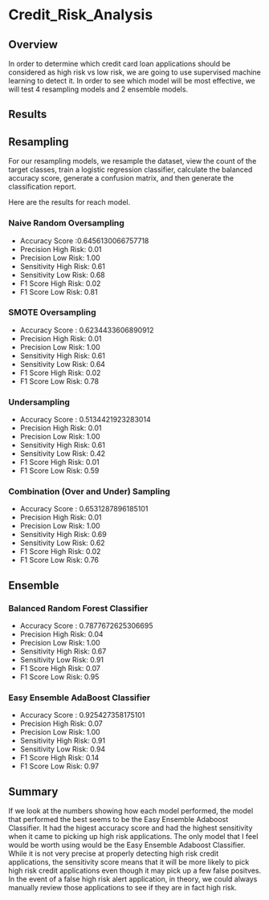 # Credit_Risk_Analysis

## Overview 

In order to determine which credit card loan applications should be considered as high risk vs low risk, we are going to use supervised machine learning to detect it.  In order to see which model will be most effective, we will test 4 resampling models and 2 ensemble models.


## Results
## Resampling

For our resampling models, we resample the dataset, view the count of the target classes, train a logistic regression classifier, calculate the balanced accuracy score, generate a confusion matrix, and then generate the classification report.

Here are the results for reach model.

### Naive Random Oversampling

* Accuracy Score :0.6456130066757718</br>
* Precision High Risk: 0.01</br>
* Precision Low Risk: 1.00</br>
* Sensitivity High Risk: 0.61</br>
* Sensitivity Low Risk: 0.68</br>
* F1 Score High Risk: 0.02</br>
* F1 Score Low Risk: 0.81


### SMOTE Oversampling

* Accuracy Score : 0.6234433606890912 </br>
* Precision High Risk: 0.01</br>
* Precision Low Risk: 1.00</br>
* Sensitivity High Risk: 0.61</br>
* Sensitivity Low Risk: 0.64</br>
* F1 Score High Risk: 0.02</br>
* F1 Score Low Risk: 0.78

### Undersampling

* Accuracy Score : 0.5134421923283014 </br>
* Precision High Risk: 0.01</br>
* Precision Low Risk: 1.00</br>
* Sensitivity High Risk: 0.61</br>
* Sensitivity Low Risk: 0.42</br>
* F1 Score High Risk: 0.01</br>
* F1 Score Low Risk: 0.59</br>

### Combination (Over and Under) Sampling


* Accuracy Score : 0.6531287896185101</br>
* Precision High Risk: 0.01</br>
* Precision Low Risk: 1.00</br>
* Sensitivity High Risk: 0.69</br>
* Sensitivity Low Risk: 0.62</br>
* F1 Score High Risk: 0.02</br>
* F1 Score Low Risk: 0.76</br>


## Ensemble

### Balanced Random Forest Classifier

* Accuracy Score : 0.7877672625306695</br>
* Precision High Risk: 0.04</br>
* Precision Low Risk: 1.00</br>
* Sensitivity High Risk: 0.67</br>
* Sensitivity Low Risk: 0.91</br>
* F1 Score High Risk: 0.07</br>
* F1 Score Low Risk: 0.95

### Easy Ensemble AdaBoost Classifier

* Accuracy Score : 0.925427358175101</br>
* Precision High Risk: 0.07</br>
* Precision Low Risk: 1.00</br>
* Sensitivity High Risk: 0.91</br>
* Sensitivity Low Risk: 0.94</br>
* F1 Score High Risk: 0.14</br>
* F1 Score Low Risk: 0.97


## Summary

If we look at the numbers showing how each model performed, the model that performed the best seems to be the Easy Ensemble Adaboost Classifier.  It had the higest accuracy score and had the highest sensitivity when it came to picking up high risk applications.  The only model that I feel would be worth using would be the Easy Ensemble Adaboost Classifier.  While it is not very precise at properly detecting high risk credit applications, the sensitivity score means that it will be more likely to pick high risk credit applications even though it may pick up a few false positves.  In the event of a false high risk alert application, in theory, we could always manually review those applications to see if they are in fact high risk.
